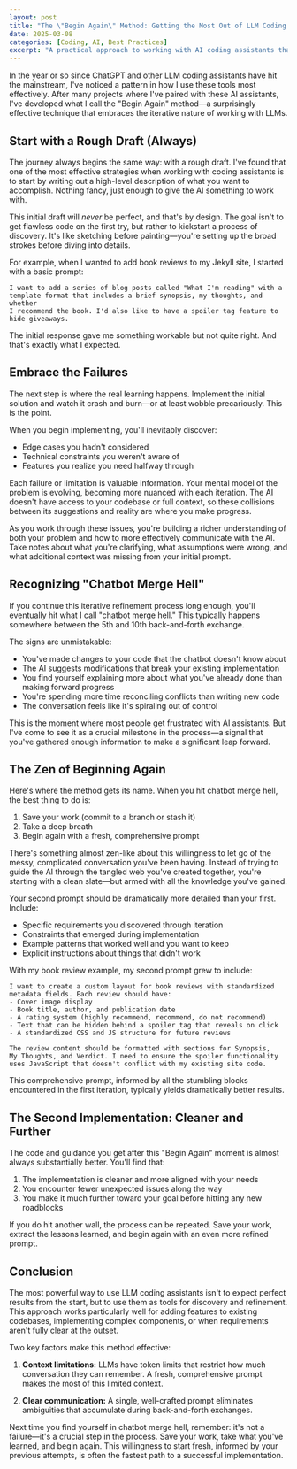 ```yaml
---
layout: post
title: "The \"Begin Again\" Method: Getting the Most Out of LLM Coding Assistants"
date: 2025-03-08
categories: [Coding, AI, Best Practices]
excerpt: "A practical approach to working with AI coding assistants that embraces iteration and starting fresh with better prompts."
---
```


In the year or so since ChatGPT and other LLM coding assistants have hit the mainstream, I've noticed a pattern in how I use these tools most effectively. After many projects where I've paired with these AI assistants, I've developed what I call the "Begin Again" method—a surprisingly effective technique that embraces the iterative nature of working with LLMs.

## Start with a Rough Draft (Always)

The journey always begins the same way: with a rough draft. I've found that one of the most effective strategies when working with coding assistants is to start by writing out a high-level description of what you want to accomplish. Nothing fancy, just enough to give the AI something to work with.

This initial draft will *never* be perfect, and that's by design. The goal isn't to get flawless code on the first try, but rather to kickstart a process of discovery. It's like sketching before painting—you're setting up the broad strokes before diving into details.

For example, when I wanted to add book reviews to my Jekyll site, I started with a basic prompt:

```
I want to add a series of blog posts called "What I'm reading" with a 
template format that includes a brief synopsis, my thoughts, and whether 
I recommend the book. I'd also like to have a spoiler tag feature to 
hide giveaways.
```

The initial response gave me something workable but not quite right. And that's exactly what I expected.

## Embrace the Failures

The next step is where the real learning happens. Implement the initial solution and watch it crash and burn—or at least wobble precariously. This is the point.

When you begin implementing, you'll inevitably discover:
- Edge cases you hadn't considered
- Technical constraints you weren't aware of
- Features you realize you need halfway through

Each failure or limitation is valuable information. Your mental model of the problem is evolving, becoming more nuanced with each iteration. The AI doesn't have access to your codebase or full context, so these collisions between its suggestions and reality are where you make progress.

As you work through these issues, you're building a richer understanding of both your problem and how to more effectively communicate with the AI. Take notes about what you're clarifying, what assumptions were wrong, and what additional context was missing from your initial prompt.

## Recognizing "Chatbot Merge Hell"

If you continue this iterative refinement process long enough, you'll eventually hit what I call "chatbot merge hell." This typically happens somewhere between the 5th and 10th back-and-forth exchange.

The signs are unmistakable:
- You've made changes to your code that the chatbot doesn't know about
- The AI suggests modifications that break your existing implementation
- You find yourself explaining more about what you've already done than making forward progress
- You're spending more time reconciling conflicts than writing new code
- The conversation feels like it's spiraling out of control

This is the moment where most people get frustrated with AI assistants. But I've come to see it as a crucial milestone in the process—a signal that you've gathered enough information to make a significant leap forward.

## The Zen of Beginning Again

Here's where the method gets its name. When you hit chatbot merge hell, the best thing to do is:

1. Save your work (commit to a branch or stash it)
2. Take a deep breath
3. Begin again with a fresh, comprehensive prompt

There's something almost zen-like about this willingness to let go of the messy, complicated conversation you've been having. Instead of trying to guide the AI through the tangled web you've created together, you're starting with a clean slate—but armed with all the knowledge you've gained.

Your second prompt should be dramatically more detailed than your first. Include:
- Specific requirements you discovered through iteration
- Constraints that emerged during implementation
- Example patterns that worked well and you want to keep
- Explicit instructions about things that didn't work

With my book review example, my second prompt grew to include:

```
I want to create a custom layout for book reviews with standardized 
metadata fields. Each review should have:
- Cover image display
- Book title, author, and publication date
- A rating system (highly recommend, recommend, do not recommend)
- Text that can be hidden behind a spoiler tag that reveals on click
- A standardized CSS and JS structure for future reviews

The review content should be formatted with sections for Synopsis, 
My Thoughts, and Verdict. I need to ensure the spoiler functionality 
uses JavaScript that doesn't conflict with my existing site code.
```

This comprehensive prompt, informed by all the stumbling blocks encountered in the first iteration, typically yields dramatically better results.

## The Second Implementation: Cleaner and Further

The code and guidance you get after this "Begin Again" moment is almost always substantially better. You'll find that:

1. The implementation is cleaner and more aligned with your needs
2. You encounter fewer unexpected issues along the way
3. You make it much further toward your goal before hitting any new roadblocks

If you do hit another wall, the process can be repeated. Save your work, extract the lessons learned, and begin again with an even more refined prompt.

## Conclusion

The most powerful way to use LLM coding assistants isn't to expect perfect results from the start, but to use them as tools for discovery and refinement. This approach works particularly well for adding features to existing codebases, implementing complex components, or when requirements aren't fully clear at the outset.

Two key factors make this method effective:

1. **Context limitations:** LLMs have token limits that restrict how much conversation they can remember. A fresh, comprehensive prompt makes the most of this limited context.

2. **Clear communication:** A single, well-crafted prompt eliminates ambiguities that accumulate during back-and-forth exchanges.

Next time you find yourself in chatbot merge hell, remember: it's not a failure—it's a crucial step in the process. Save your work, take what you've learned, and begin again. This willingness to start fresh, informed by your previous attempts, is often the fastest path to a successful implementation.
